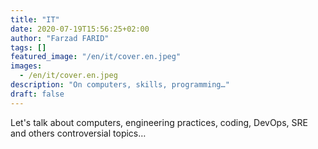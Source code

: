 ```yaml
---
title: "IT"
date: 2020-07-19T15:56:25+02:00
author: "Farzad FARID"
tags: []
featured_image: "/en/it/cover.en.jpeg"
images:
  - /en/it/cover.en.jpeg
description: "On computers, skills, programming…"
draft: false
---
```


Let's talk about computers, engineering practices, coding, DevOps, SRE and others controversial topics…
